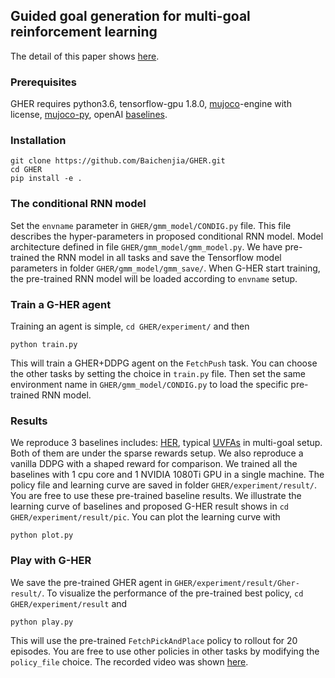 ## Guided goal generation for multi-goal reinforcement learning
The detail of this paper shows [here](https://sites.google.com/view/gher-algorithm).

### Prerequisites
GHER requires python3.6, tensorflow-gpu 1.8.0, [mujoco](http://www.mujoco.org/)-engine with license,  [mujoco-py](https://github.com/openai/mujoco-py), openAI [baselines](https://github.com/openai/baselines).

### Installation

```
git clone https://github.com/Baichenjia/GHER.git
cd GHER
pip install -e .
```

### The conditional RNN model
Set the `envname` parameter in `GHER/gmm_model/CONDIG.py` file. This file describes the hyper-parameters in proposed conditional RNN model. Model architecture defined in file `GHER/gmm_model/gmm_model.py`. We have pre-trained the RNN model in all tasks and save the Tensorflow model parameters in folder `GHER/gmm_model/gmm_save/`. When G-HER start training, the pre-trained RNN model will be loaded according to `envname` setup.

### Train a G-HER agent
Training an agent is simple, `cd GHER/experiment/` and then
```
python train.py
```
This will train a GHER+DDPG agent on the `FetchPush` task. You can choose the other tasks by setting the choice in `train.py` file. Then set the same environment name in `GHER/gmm_model/CONDIG.py` to load the specific pre-trained RNN model.

### Results
We reproduce 3 baselines includes: [HER](https://arxiv.org/abs/1707.01495), typical [UVFAs](http://proceedings.mlr.press/v37/schaul15.pdf) in multi-goal setup. Both of them are under the sparse rewards setup. We also reproduce a vanilla DDPG with a shaped reward for comparison. We trained all the baselines with 1 cpu core and 1 NVIDIA 1080Ti GPU in a single machine. The policy file and learning curve are saved in folder `GHER/experiment/result/`. You are free to use these pre-trained baseline results. We illustrate the learning curve of baselines and proposed G-HER result shows in `cd GHER/experiment/result/pic`. You can plot the learning curve with 
```
python plot.py
```

### Play with G-HER
We save the pre-trained GHER agent in `GHER/experiment/result/Gher-result/`. To visualize the performance of the pre-trained best policy, `cd GHER/experiment/result` and
```
python play.py
```
This will use the pre-trained `FetchPickAndPlace` policy to rollout for 20 episodes. You are free to use other policies in other tasks by modifying the `policy_file` choice. The recorded video was shown [here](https://sites.google.com/view/gher-algorithm).
